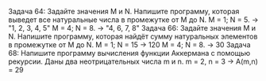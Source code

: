Задача 64: Задайте значения M и N. Напишите программу, которая выведет все натуральные числа в промежутке от M до N.
M = 1; N = 5. -> "1, 2, 3, 4, 5"
M = 4; N = 8. -> "4, 6, 7, 8"
Задача 66: Задайте значения M и N. Напишите программу, которая найдёт сумму натуральных элементов в промежутке от M до N.
M = 1; N = 15 -> 120
M = 4; N = 8. -> 30
Задача 68: Напишите программу вычисления функции Аккермана с помощью рекурсии. Даны два неотрицательных числа m и n.
m = 2, n = 3 -> A(m,n) = 29
